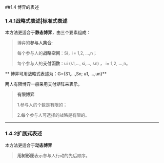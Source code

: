 ##1.4 博弈的表述

### 1.4.1战略式表述|标准式表述

本方法更适合于**静态博弈**，由三个要素组成：

> 博弈的**参与人集合**;
> 
> 每个参与人的**战略空间**：Si，i= 1,2, …,n；
> 
> 每个参与人的**支付函数**：ui (s1,…, si,…, sn) ， i= 1,2, …,n。



**  博弈可用战略式表述为：G={S1,…,Sn; u1, …,un}**


两人有限博弈一般采用支付矩阵来表示。

> **有限博弈**
> 
> 1.参与人的个数是有限的；
> 
> 2.每个参与人可选择的战略是有限的。

---

### 1.4.2扩展式表述

本方法更适合于**动态博弈**

>**用树形图**表示参与人行动的先后顺序。

